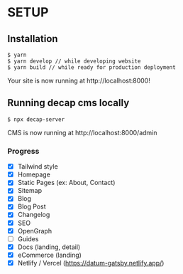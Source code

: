 # SETUP
## Installation

```
$ yarn 
$ yarn develop // while developing website
$ yarn build // while ready for production deployment
```


Your site is now running at http://localhost:8000!

## Running decap cms locally

```
$ npx decap-server
```

CMS is now running at http://localhost:8000/admin


### Progress

- [x] Tailwind style
- [x] Homepage
- [x] Static Pages (ex: About, Contact)
- [x] Sitemap
- [x] Blog
- [x] Blog Post
- [x] Changelog
- [x] SEO
- [x] OpenGraph
- [ ] Guides
- [x] Docs (landing, detail)
- [x] eCommerce (landing)
- [x] Netlify / Vercel (https://datum-gatsby.netlify.app/)